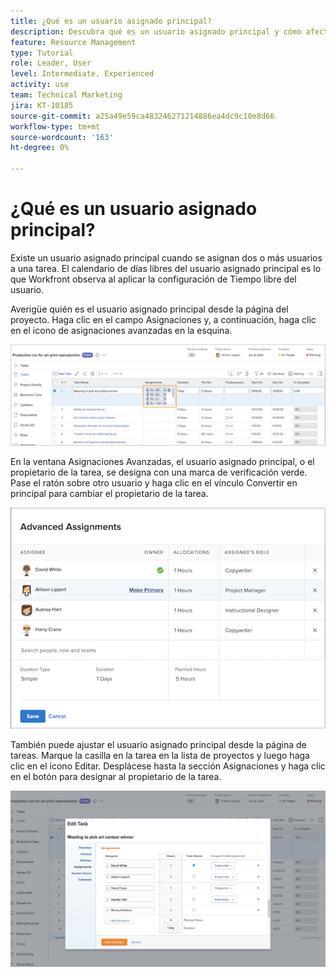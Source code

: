 ```yaml
---
title: ¿Qué es un usuario asignado principal?
description: Descubra qué es un usuario asignado principal y cómo afecta a la administración de sus recursos.
feature: Resource Management
type: Tutorial
role: Leader, User
level: Intermediate, Experienced
activity: use
team: Technical Marketing
jira: KT-10185
source-git-commit: a25a49e59ca483246271214886ea4dc9c10e8d66
workflow-type: tm+mt
source-wordcount: '163'
ht-degree: 0%

---
```


# ¿Qué es un usuario asignado principal?

Existe un usuario asignado principal cuando se asignan dos o más usuarios a una tarea. El calendario de días libres del usuario asignado principal es lo que Workfront observa al aplicar la configuración de Tiempo libre del usuario.

Averigüe quién es el usuario asignado principal desde la página del proyecto. Haga clic en el campo Asignaciones y, a continuación, haga clic en el icono de asignaciones avanzadas en la esquina.

![varias personas asignadas](assets/pa_01.png)

En la ventana Asignaciones Avanzadas, el usuario asignado principal, o el propietario de la tarea, se designa con una marca de verificación verde. Pase el ratón sobre otro usuario y haga clic en el vínculo Convertir en principal para cambiar el propietario de la tarea.

![principal usuario asignado seleccionado](assets/pa_02.png)

También puede ajustar el usuario asignado principal desde la página de tareas. Marque la casilla en la tarea en la lista de proyectos y luego haga clic en el icono Editar. Desplácese hasta la sección Asignaciones y haga clic en el botón para designar al propietario de la tarea.

![botón propietario de tarea](assets/pa_03.png)


